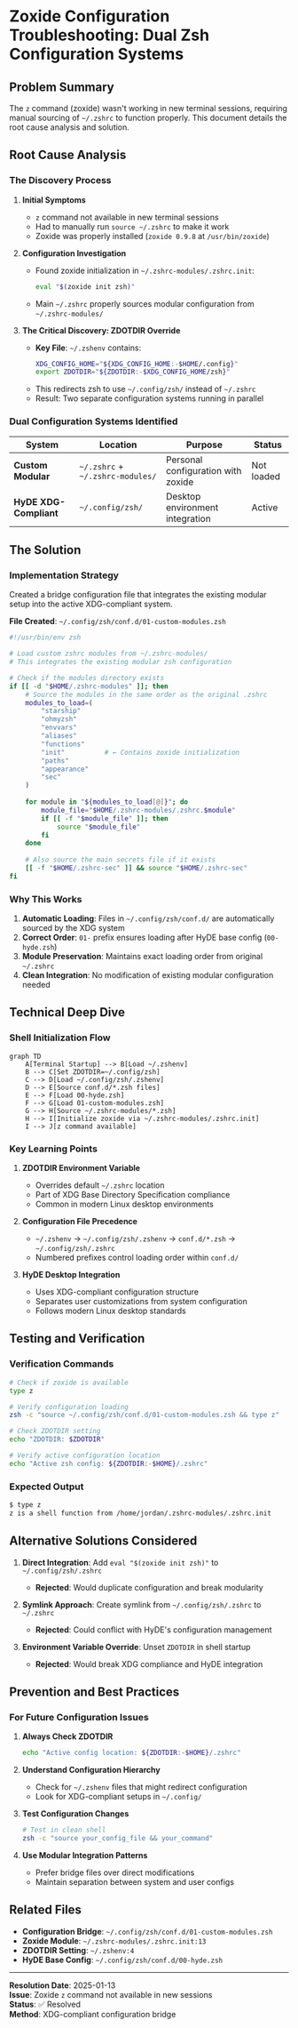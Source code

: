 # Zoxide Configuration Troubleshooting: Dual Zsh Configuration Systems

## Problem Summary

The `z` command (zoxide) wasn't working in new terminal sessions, requiring manual sourcing of `~/.zshrc` to function properly. This document details the root cause analysis and solution.

## Root Cause Analysis

### The Discovery Process

1. **Initial Symptoms**
   - `z` command not available in new terminal sessions
   - Had to manually run `source ~/.zshrc` to make it work
   - Zoxide was properly installed (`zoxide 0.9.8` at `/usr/bin/zoxide`)

2. **Configuration Investigation**
   - Found zoxide initialization in `~/.zshrc-modules/.zshrc.init`:
     ```bash
     eval "$(zoxide init zsh)"
     ```
   - Main `~/.zshrc` properly sources modular configuration from `~/.zshrc-modules/`

3. **The Critical Discovery: ZDOTDIR Override**
   - **Key File**: `~/.zshenv` contains:
     ```bash
     XDG_CONFIG_HOME="${XDG_CONFIG_HOME:-$HOME/.config}"
     export ZDOTDIR="${ZDOTDIR:-$XDG_CONFIG_HOME/zsh}"
     ```
   - This redirects zsh to use `~/.config/zsh/` instead of `~/.zshrc`
   - Result: Two separate configuration systems running in parallel

### Dual Configuration Systems Identified

| System | Location | Purpose | Status |
|--------|----------|---------|--------|
| **Custom Modular** | `~/.zshrc` + `~/.zshrc-modules/` | Personal configuration with zoxide | Not loaded |
| **HyDE XDG-Compliant** | `~/.config/zsh/` | Desktop environment integration | Active |

## The Solution

### Implementation Strategy

Created a bridge configuration file that integrates the existing modular setup into the active XDG-compliant system.

**File Created**: `~/.config/zsh/conf.d/01-custom-modules.zsh`

```bash
#!/usr/bin/env zsh

# Load custom zshrc modules from ~/.zshrc-modules/
# This integrates the existing modular zsh configuration

# Check if the modules directory exists
if [[ -d "$HOME/.zshrc-modules" ]]; then
    # Source the modules in the same order as the original .zshrc
    modules_to_load=(
        "starship"
        "ohmyzsh"
        "envvars"
        "aliases"
        "functions"
        "init"          # ← Contains zoxide initialization
        "paths"
        "appearance"
        "sec"
    )
    
    for module in "${modules_to_load[@]}"; do
        module_file="$HOME/.zshrc-modules/.zshrc.$module"
        if [[ -f "$module_file" ]]; then
            source "$module_file"
        fi
    done
    
    # Also source the main secrets file if it exists
    [[ -f "$HOME/.zshrc-sec" ]] && source "$HOME/.zshrc-sec"
fi
```

### Why This Works

1. **Automatic Loading**: Files in `~/.config/zsh/conf.d/` are automatically sourced by the XDG system
2. **Correct Order**: `01-` prefix ensures loading after HyDE base config (`00-hyde.zsh`)
3. **Module Preservation**: Maintains exact loading order from original `~/.zshrc`
4. **Clean Integration**: No modification of existing modular configuration needed

## Technical Deep Dive

### Shell Initialization Flow

```mermaid
graph TD
    A[Terminal Startup] --> B[Load ~/.zshenv]
    B --> C[Set ZDOTDIR=~/.config/zsh]
    C --> D[Load ~/.config/zsh/.zshenv]
    D --> E[Source conf.d/*.zsh files]
    E --> F[Load 00-hyde.zsh]
    F --> G[Load 01-custom-modules.zsh]
    G --> H[Source ~/.zshrc-modules/*.zsh]
    H --> I[Initialize zoxide via ~/.zshrc-modules/.zshrc.init]
    I --> J[z command available]
```

### Key Learning Points

1. **ZDOTDIR Environment Variable**
   - Overrides default `~/.zshrc` location
   - Part of XDG Base Directory Specification compliance
   - Common in modern Linux desktop environments

2. **Configuration File Precedence**
   - `~/.zshenv` → `~/.config/zsh/.zshenv` → `conf.d/*.zsh` → `~/.config/zsh/.zshrc`
   - Numbered prefixes control loading order within `conf.d/`

3. **HyDE Desktop Integration**
   - Uses XDG-compliant configuration structure
   - Separates user customizations from system configuration
   - Follows modern Linux desktop standards

## Testing and Verification

### Verification Commands

```bash
# Check if zoxide is available
type z

# Verify configuration loading
zsh -c "source ~/.config/zsh/conf.d/01-custom-modules.zsh && type z"

# Check ZDOTDIR setting
echo "ZDOTDIR: $ZDOTDIR"

# Verify active configuration location
echo "Active zsh config: ${ZDOTDIR:-$HOME}/.zshrc"
```

### Expected Output

```bash
$ type z
z is a shell function from /home/jordan/.zshrc-modules/.zshrc.init
```

## Alternative Solutions Considered

1. **Direct Integration**: Add `eval "$(zoxide init zsh)"` to `~/.config/zsh/.zshrc`
   - **Rejected**: Would duplicate configuration and break modularity

2. **Symlink Approach**: Create symlink from `~/.config/zsh/.zshrc` to `~/.zshrc`
   - **Rejected**: Could conflict with HyDE's configuration management

3. **Environment Variable Override**: Unset `ZDOTDIR` in shell startup
   - **Rejected**: Would break XDG compliance and HyDE integration

## Prevention and Best Practices

### For Future Configuration Issues

1. **Always Check ZDOTDIR**
   ```bash
   echo "Active config location: ${ZDOTDIR:-$HOME}/.zshrc"
   ```

2. **Understand Configuration Hierarchy**
   - Check for `~/.zshenv` files that might redirect configuration
   - Look for XDG-compliant setups in `~/.config/`

3. **Test Configuration Changes**
   ```bash
   # Test in clean shell
   zsh -c "source your_config_file && your_command"
   ```

4. **Use Modular Integration Patterns**
   - Prefer bridge files over direct modifications
   - Maintain separation between system and user configs

## Related Files

- **Configuration Bridge**: `~/.config/zsh/conf.d/01-custom-modules.zsh`
- **Zoxide Module**: `~/.zshrc-modules/.zshrc.init:13`
- **ZDOTDIR Setting**: `~/.zshenv:4`
- **HyDE Base Config**: `~/.config/zsh/conf.d/00-hyde.zsh`

---

**Resolution Date**: 2025-01-13  
**Issue**: Zoxide `z` command not available in new sessions  
**Status**: ✅ Resolved  
**Method**: XDG-compliant configuration bridge